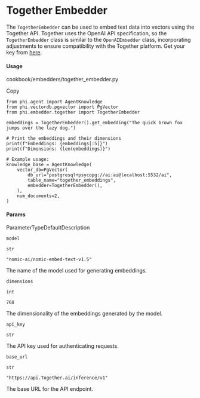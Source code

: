 # Together Embedder

The `TogetherEmbedder` can be used to embed text data into vectors using the Together API. Together uses the OpenAI API specification, so the `TogetherEmbedder` class is similar to the `OpenAIEmbedder` class, incorporating adjustments to ensure compatibility with the Together platform. Get your key from [here](https://api.together.xyz/settings/api-keys).

#### Usage <a href="#usage" id="usage"></a>

cookbook/embedders/together\_embedder.py

Copy

```
from phi.agent import AgentKnowledge
from phi.vectordb.pgvector import PgVector
from phi.embedder.together import TogetherEmbedder

embeddings = TogetherEmbedder().get_embedding("The quick brown fox jumps over the lazy dog.")

# Print the embeddings and their dimensions
print(f"Embeddings: {embeddings[:5]}")
print(f"Dimensions: {len(embeddings)}")

# Example usage:
knowledge_base = AgentKnowledge(
    vector_db=PgVector(
        db_url="postgresql+psycopg://ai:ai@localhost:5532/ai",
        table_name="together_embeddings",
        embedder=TogetherEmbedder(),
    ),
    num_documents=2,
)
```

#### [​](https://docs.phidata.com/embedder/together#params)Params <a href="#params" id="params"></a>

ParameterTypeDefaultDescription

`model`

`str`

`"nomic-ai/nomic-embed-text-v1.5"`

The name of the model used for generating embeddings.

`dimensions`

`int`

`768`

The dimensionality of the embeddings generated by the model.

`api_key`

`str`

The API key used for authenticating requests.

`base_url`

`str`

`"https://api.Together.ai/inference/v1"`

The base URL for the API endpoint.
